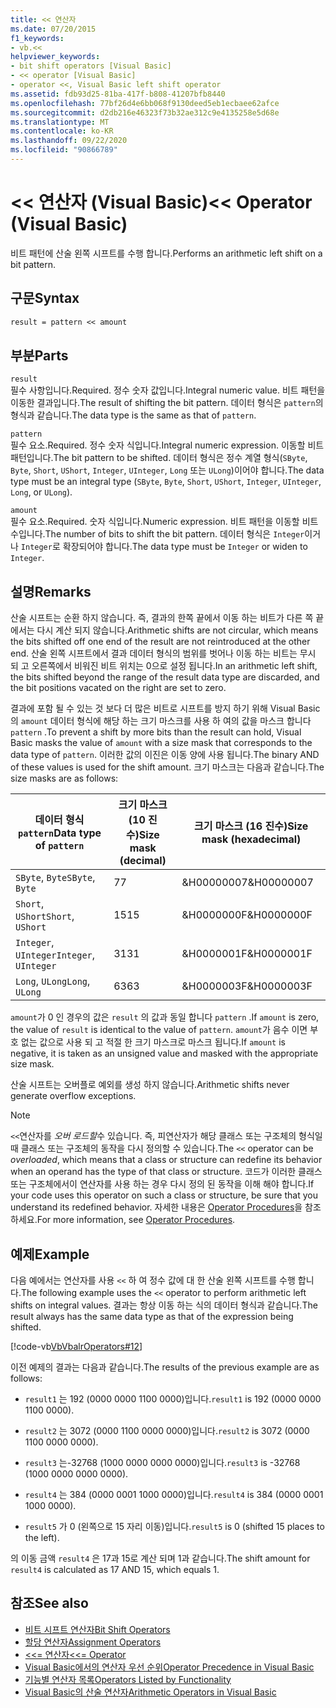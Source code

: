 ```yaml
---
title: << 연산자
ms.date: 07/20/2015
f1_keywords:
- vb.<<
helpviewer_keywords:
- bit shift operators [Visual Basic]
- << operator [Visual Basic]
- operator <<, Visual Basic left shift operator
ms.assetid: fdb93d25-81ba-417f-b808-41207bfb8440
ms.openlocfilehash: 77bf26d4e6bb068f9130deed5eb1ecbaee62afce
ms.sourcegitcommit: d2db216e46323f73b32ae312c9e4135258e5d68e
ms.translationtype: MT
ms.contentlocale: ko-KR
ms.lasthandoff: 09/22/2020
ms.locfileid: "90866789"
---
```

# <a name="-operator-visual-basic"></a><span data-ttu-id="ed864-102">\<\< 연산자 (Visual Basic)</span><span class="sxs-lookup"><span data-stu-id="ed864-102">\<\< Operator (Visual Basic)</span></span>

<span data-ttu-id="ed864-103">비트 패턴에 산술 왼쪽 시프트를 수행 합니다.</span><span class="sxs-lookup"><span data-stu-id="ed864-103">Performs an arithmetic left shift on a bit pattern.</span></span>  
  
## <a name="syntax"></a><span data-ttu-id="ed864-104">구문</span><span class="sxs-lookup"><span data-stu-id="ed864-104">Syntax</span></span>  
  
```vb  
result = pattern << amount  
```  
  
## <a name="parts"></a><span data-ttu-id="ed864-105">부분</span><span class="sxs-lookup"><span data-stu-id="ed864-105">Parts</span></span>  

 `result`  
 <span data-ttu-id="ed864-106">필수 사항입니다.</span><span class="sxs-lookup"><span data-stu-id="ed864-106">Required.</span></span> <span data-ttu-id="ed864-107">정수 숫자 값입니다.</span><span class="sxs-lookup"><span data-stu-id="ed864-107">Integral numeric value.</span></span> <span data-ttu-id="ed864-108">비트 패턴을 이동한 결과입니다.</span><span class="sxs-lookup"><span data-stu-id="ed864-108">The result of shifting the bit pattern.</span></span> <span data-ttu-id="ed864-109">데이터 형식은 `pattern`의 형식과 같습니다.</span><span class="sxs-lookup"><span data-stu-id="ed864-109">The data type is the same as that of `pattern`.</span></span>  
  
 `pattern`  
 <span data-ttu-id="ed864-110">필수 요소.</span><span class="sxs-lookup"><span data-stu-id="ed864-110">Required.</span></span> <span data-ttu-id="ed864-111">정수 숫자 식입니다.</span><span class="sxs-lookup"><span data-stu-id="ed864-111">Integral numeric expression.</span></span> <span data-ttu-id="ed864-112">이동할 비트 패턴입니다.</span><span class="sxs-lookup"><span data-stu-id="ed864-112">The bit pattern to be shifted.</span></span> <span data-ttu-id="ed864-113">데이터 형식은 정수 계열 형식(`SByte`, `Byte`, `Short`, `UShort`, `Integer`, `UInteger`, `Long` 또는 `ULong`)이어야 합니다.</span><span class="sxs-lookup"><span data-stu-id="ed864-113">The data type must be an integral type (`SByte`, `Byte`, `Short`, `UShort`, `Integer`, `UInteger`, `Long`, or `ULong`).</span></span>  
  
 `amount`  
 <span data-ttu-id="ed864-114">필수 요소.</span><span class="sxs-lookup"><span data-stu-id="ed864-114">Required.</span></span> <span data-ttu-id="ed864-115">숫자 식입니다.</span><span class="sxs-lookup"><span data-stu-id="ed864-115">Numeric expression.</span></span> <span data-ttu-id="ed864-116">비트 패턴을 이동할 비트 수입니다.</span><span class="sxs-lookup"><span data-stu-id="ed864-116">The number of bits to shift the bit pattern.</span></span> <span data-ttu-id="ed864-117">데이터 형식은 `Integer`이거나 `Integer`로 확장되어야 합니다.</span><span class="sxs-lookup"><span data-stu-id="ed864-117">The data type must be `Integer` or widen to `Integer`.</span></span>  
  
## <a name="remarks"></a><span data-ttu-id="ed864-118">설명</span><span class="sxs-lookup"><span data-stu-id="ed864-118">Remarks</span></span>  

 <span data-ttu-id="ed864-119">산술 시프트는 순환 하지 않습니다. 즉, 결과의 한쪽 끝에서 이동 하는 비트가 다른 쪽 끝에서는 다시 계산 되지 않습니다.</span><span class="sxs-lookup"><span data-stu-id="ed864-119">Arithmetic shifts are not circular, which means the bits shifted off one end of the result are not reintroduced at the other end.</span></span> <span data-ttu-id="ed864-120">산술 왼쪽 시프트에서 결과 데이터 형식의 범위를 벗어나 이동 하는 비트는 무시 되 고 오른쪽에서 비워진 비트 위치는 0으로 설정 됩니다.</span><span class="sxs-lookup"><span data-stu-id="ed864-120">In an arithmetic left shift, the bits shifted beyond the range of the result data type are discarded, and the bit positions vacated on the right are set to zero.</span></span>  
  
 <span data-ttu-id="ed864-121">결과에 포함 될 수 있는 것 보다 더 많은 비트로 시프트를 방지 하기 위해 Visual Basic의 `amount` 데이터 형식에 해당 하는 크기 마스크를 사용 하 여의 값을 마스크 합니다 `pattern` .</span><span class="sxs-lookup"><span data-stu-id="ed864-121">To prevent a shift by more bits than the result can hold, Visual Basic masks the value of `amount` with a size mask that corresponds to the data type of `pattern`.</span></span> <span data-ttu-id="ed864-122">이러한 값의 이진은 이동 양에 사용 됩니다.</span><span class="sxs-lookup"><span data-stu-id="ed864-122">The binary AND of these values is used for the shift amount.</span></span> <span data-ttu-id="ed864-123">크기 마스크는 다음과 같습니다.</span><span class="sxs-lookup"><span data-stu-id="ed864-123">The size masks are as follows:</span></span>  
  
|<span data-ttu-id="ed864-124">데이터 형식 `pattern`</span><span class="sxs-lookup"><span data-stu-id="ed864-124">Data type of `pattern`</span></span>|<span data-ttu-id="ed864-125">크기 마스크 (10 진수)</span><span class="sxs-lookup"><span data-stu-id="ed864-125">Size mask (decimal)</span></span>|<span data-ttu-id="ed864-126">크기 마스크 (16 진수)</span><span class="sxs-lookup"><span data-stu-id="ed864-126">Size mask (hexadecimal)</span></span>|  
|----------------------------|---------------------------|-------------------------------|  
|<span data-ttu-id="ed864-127">`SByte`, `Byte`</span><span class="sxs-lookup"><span data-stu-id="ed864-127">`SByte`, `Byte`</span></span>|<span data-ttu-id="ed864-128">7</span><span class="sxs-lookup"><span data-stu-id="ed864-128">7</span></span>|<span data-ttu-id="ed864-129">&H00000007</span><span class="sxs-lookup"><span data-stu-id="ed864-129">&H00000007</span></span>|  
|<span data-ttu-id="ed864-130">`Short`, `UShort`</span><span class="sxs-lookup"><span data-stu-id="ed864-130">`Short`, `UShort`</span></span>|<span data-ttu-id="ed864-131">15</span><span class="sxs-lookup"><span data-stu-id="ed864-131">15</span></span>|<span data-ttu-id="ed864-132">&H0000000F</span><span class="sxs-lookup"><span data-stu-id="ed864-132">&H0000000F</span></span>|  
|<span data-ttu-id="ed864-133">`Integer`, `UInteger`</span><span class="sxs-lookup"><span data-stu-id="ed864-133">`Integer`, `UInteger`</span></span>|<span data-ttu-id="ed864-134">31</span><span class="sxs-lookup"><span data-stu-id="ed864-134">31</span></span>|<span data-ttu-id="ed864-135">&H0000001F</span><span class="sxs-lookup"><span data-stu-id="ed864-135">&H0000001F</span></span>|  
|<span data-ttu-id="ed864-136">`Long`, `ULong`</span><span class="sxs-lookup"><span data-stu-id="ed864-136">`Long`, `ULong`</span></span>|<span data-ttu-id="ed864-137">63</span><span class="sxs-lookup"><span data-stu-id="ed864-137">63</span></span>|<span data-ttu-id="ed864-138">&H0000003F</span><span class="sxs-lookup"><span data-stu-id="ed864-138">&H0000003F</span></span>|  
  
 <span data-ttu-id="ed864-139">`amount`가 0 인 경우의 값은 `result` 의 값과 동일 합니다 `pattern` .</span><span class="sxs-lookup"><span data-stu-id="ed864-139">If `amount` is zero, the value of `result` is identical to the value of `pattern`.</span></span> <span data-ttu-id="ed864-140">`amount`가 음수 이면 부호 없는 값으로 사용 되 고 적절 한 크기 마스크로 마스크 됩니다.</span><span class="sxs-lookup"><span data-stu-id="ed864-140">If `amount` is negative, it is taken as an unsigned value and masked with the appropriate size mask.</span></span>  
  
 <span data-ttu-id="ed864-141">산술 시프트는 오버플로 예외를 생성 하지 않습니다.</span><span class="sxs-lookup"><span data-stu-id="ed864-141">Arithmetic shifts never generate overflow exceptions.</span></span>  
  
> [!NOTE]
> <span data-ttu-id="ed864-142">`<<`연산자를 *오버 로드할*수 있습니다. 즉, 피연산자가 해당 클래스 또는 구조체의 형식일 때 클래스 또는 구조체의 동작을 다시 정의할 수 있습니다.</span><span class="sxs-lookup"><span data-stu-id="ed864-142">The `<<` operator can be *overloaded*, which means that a class or structure can redefine its behavior when an operand has the type of that class or structure.</span></span> <span data-ttu-id="ed864-143">코드가 이러한 클래스 또는 구조체에서이 연산자를 사용 하는 경우 다시 정의 된 동작을 이해 해야 합니다.</span><span class="sxs-lookup"><span data-stu-id="ed864-143">If your code uses this operator on such a class or structure, be sure that you understand its redefined behavior.</span></span> <span data-ttu-id="ed864-144">자세한 내용은 [Operator Procedures](../../programming-guide/language-features/procedures/operator-procedures.md)을 참조하세요.</span><span class="sxs-lookup"><span data-stu-id="ed864-144">For more information, see [Operator Procedures](../../programming-guide/language-features/procedures/operator-procedures.md).</span></span>  
  
## <a name="example"></a><span data-ttu-id="ed864-145">예제</span><span class="sxs-lookup"><span data-stu-id="ed864-145">Example</span></span>  

 <span data-ttu-id="ed864-146">다음 예에서는 연산자를 사용 `<<` 하 여 정수 값에 대 한 산술 왼쪽 시프트를 수행 합니다.</span><span class="sxs-lookup"><span data-stu-id="ed864-146">The following example uses the `<<` operator to perform arithmetic left shifts on integral values.</span></span> <span data-ttu-id="ed864-147">결과는 항상 이동 하는 식의 데이터 형식과 같습니다.</span><span class="sxs-lookup"><span data-stu-id="ed864-147">The result always has the same data type as that of the expression being shifted.</span></span>  
  
 [!code-vb[VbVbalrOperators#12](~/samples/snippets/visualbasic/VS_Snippets_VBCSharp/VbVbalrOperators/VB/Class1.vb#12)]  
  
 <span data-ttu-id="ed864-148">이전 예제의 결과는 다음과 같습니다.</span><span class="sxs-lookup"><span data-stu-id="ed864-148">The results of the previous example are as follows:</span></span>  
  
- <span data-ttu-id="ed864-149">`result1` 는 192 (0000 0000 1100 0000)입니다.</span><span class="sxs-lookup"><span data-stu-id="ed864-149">`result1` is 192 (0000 0000 1100 0000).</span></span>  
  
- <span data-ttu-id="ed864-150">`result2` 는 3072 (0000 1100 0000 0000)입니다.</span><span class="sxs-lookup"><span data-stu-id="ed864-150">`result2` is 3072 (0000 1100 0000 0000).</span></span>  
  
- <span data-ttu-id="ed864-151">`result3` 는-32768 (1000 0000 0000 0000)입니다.</span><span class="sxs-lookup"><span data-stu-id="ed864-151">`result3` is -32768 (1000 0000 0000 0000).</span></span>  
  
- <span data-ttu-id="ed864-152">`result4` 는 384 (0000 0001 1000 0000)입니다.</span><span class="sxs-lookup"><span data-stu-id="ed864-152">`result4` is 384 (0000 0001 1000 0000).</span></span>  
  
- <span data-ttu-id="ed864-153">`result5` 가 0 (왼쪽으로 15 자리 이동)입니다.</span><span class="sxs-lookup"><span data-stu-id="ed864-153">`result5` is 0 (shifted 15 places to the left).</span></span>  
  
 <span data-ttu-id="ed864-154">의 이동 금액 `result4` 은 17과 15로 계산 되며 1과 같습니다.</span><span class="sxs-lookup"><span data-stu-id="ed864-154">The shift amount for `result4` is calculated as 17 AND 15, which equals 1.</span></span>  
  
## <a name="see-also"></a><span data-ttu-id="ed864-155">참조</span><span class="sxs-lookup"><span data-stu-id="ed864-155">See also</span></span>

- [<span data-ttu-id="ed864-156">비트 시프트 연산자</span><span class="sxs-lookup"><span data-stu-id="ed864-156">Bit Shift Operators</span></span>](bit-shift-operators.md)
- [<span data-ttu-id="ed864-157">할당 연산자</span><span class="sxs-lookup"><span data-stu-id="ed864-157">Assignment Operators</span></span>](assignment-operators.md)
- [<span data-ttu-id="ed864-158"><<= 연산자</span><span class="sxs-lookup"><span data-stu-id="ed864-158"><<= Operator</span></span>](left-shift-assignment-operator.md)
- [<span data-ttu-id="ed864-159">Visual Basic에서의 연산자 우선 순위</span><span class="sxs-lookup"><span data-stu-id="ed864-159">Operator Precedence in Visual Basic</span></span>](operator-precedence.md)
- [<span data-ttu-id="ed864-160">기능별 연산자 목록</span><span class="sxs-lookup"><span data-stu-id="ed864-160">Operators Listed by Functionality</span></span>](operators-listed-by-functionality.md)
- [<span data-ttu-id="ed864-161">Visual Basic의 산술 연산자</span><span class="sxs-lookup"><span data-stu-id="ed864-161">Arithmetic Operators in Visual Basic</span></span>](../../programming-guide/language-features/operators-and-expressions/arithmetic-operators.md)
